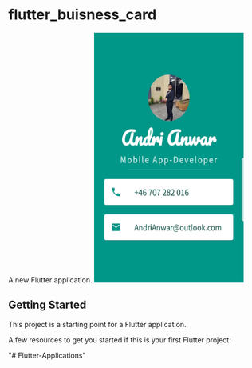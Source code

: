 # flutter_buisness_card

A new Flutter application.
<img src="images/BuisnessCardScreen.jpg" height="500" width="300"> 
## Getting Started

This project is a starting point for a Flutter application.

A few resources to get you started if this is your first Flutter project:


"# Flutter-Applications" 
